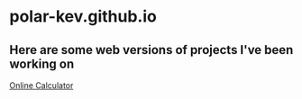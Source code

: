# polar-kev.github.io

## Here are some web versions of projects I've been working on

<p><a href="https://polar-kev.github.io/calculator.html" target="_blank"> Online Calculator </a></p>
